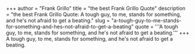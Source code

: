 +++
author = "Frank Grillo"
title = "the best Frank Grillo Quote"
description = "the best Frank Grillo Quote: A tough guy, to me, stands for something, and he's not afraid to get a beating."
slug = "a-tough-guy-to-me-stands-for-something-and-hes-not-afraid-to-get-a-beating"
quote = '''A tough guy, to me, stands for something, and he's not afraid to get a beating.'''
+++
A tough guy, to me, stands for something, and he's not afraid to get a beating.
